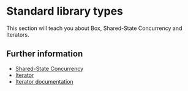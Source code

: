 # Standard library types

This section will teach you about Box, Shared-State Concurrency and Iterators.

## Further information

- [Shared-State Concurrency](https://doc.rust-lang.org/book/ch16-03-shared-state.html)
- [Iterator](https://doc.rust-lang.org/book/ch13-02-iterators.html)
- [Iterator documentation](https://doc.rust-lang.org/stable/std/iter/)
